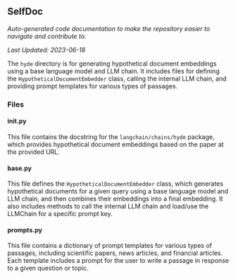 <!--- START SELFDOC --->
## SelfDoc
_Auto-generated code documentation to make the repository easier to navigate and contribute to._

_Last Updated: 2023-06-18_

The `hyde` directory is for generating hypothetical document embeddings using a base language model and LLM chain. It includes files for defining the `HypotheticalDocumentEmbedder` class, calling the internal LLM chain, and providing prompt templates for various types of passages.

### Files
#### __init__.py
This file contains the docstring for the `langchain/chains/hyde` package, which provides hypothetical document embeddings based on the paper at the provided URL.

#### base.py
This file defines the `HypotheticalDocumentEmbedder` class, which generates hypothetical documents for a given query using a base language model and LLM chain, and then combines their embeddings into a final embedding. It also includes methods to call the internal LLM chain and load/use the LLMChain for a specific prompt key.

#### prompts.py
This file contains a dictionary of prompt templates for various types of passages, including scientific papers, news articles, and financial articles. Each template includes a prompt for the user to write a passage in response to a given question or topic.

<!--- END SELFDOC --->